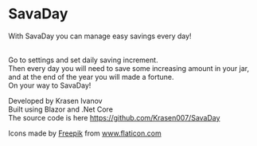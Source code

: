 # SavaDay

With SavaDay you can manage easy savings every day!

<br />
Go to settings and set daily saving increment.
<br />
Then every day you will need to save some increasing amount in your jar, and at the end of the year you will made a fortune.
<br />
On your way to SavaDay!
<br />

Developed by Krasen Ivanov<br />
Built using Blazor and .Net Core<br />
The source code is here <a href="https://github.com/Krasen007/SavaDay">https://github.com/Krasen007/SavaDay</a> <br />

<div>Icons made by <a href="http://www.freepik.com/" title="Freepik">Freepik</a> from <a href="https://www.flaticon.com/" title="Flaticon">www.flaticon.com</a></div>